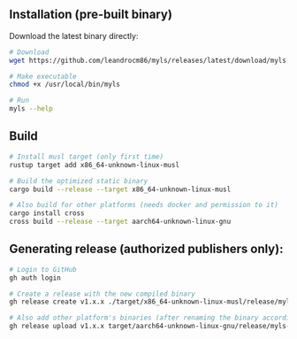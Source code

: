 ## Installation (pre-built binary)

Download the latest binary directly:

```bash
# Download
wget https://github.com/leandrocm86/myls/releases/latest/download/myls -O /usr/local/bin/myls

# Make executable
chmod +x /usr/local/bin/myls

# Run
myls --help
```


## Build

```bash
# Install musl target (only first time)
rustup target add x86_64-unknown-linux-musl
```
```bash
# Build the optimized static binary
cargo build --release --target x86_64-unknown-linux-musl
```
```bash
# Also build for other platforms (needs docker and permission to it)
cargo install cross
cross build --release --target aarch64-unknown-linux-gnu
```

## Generating release (authorized publishers only):

```bash
# Login to GitHub
gh auth login
```
```bash
# Create a release with the new compiled binary
gh release create v1.x.x ./target/x86_64-unknown-linux-musl/release/myls --title "v1.x.x" --notes "What changed in this version."
```
```bash
# Also add other platform's binaries (after renaming the binary accordingly)
gh release upload v1.x.x target/aarch64-unknown-linux-gnu/release/myls-aarch64
```
